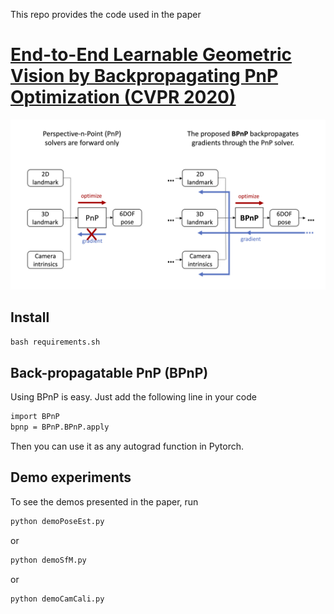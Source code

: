 This repo provides the code used in the paper
# [End-to-End Learnable Geometric Vision by Backpropagating PnP Optimization (CVPR 2020)](https://arxiv.org/pdf/1909.06043.pdf)

![](demo_data/cover.png)

## Install

`bash requirements.sh`


## Back-propagatable PnP (BPnP)

Using BPnP is easy. Just add the following line in your code
````bash
import BPnP
bpnp = BPnP.BPnP.apply
````
Then you can use it as any autograd function in Pytorch.

## Demo experiments

To see the demos presented in the paper, run
````bash
python demoPoseEst.py
````
or
````bash
python demoSfM.py
````
or
````bash
python demoCamCali.py
````
